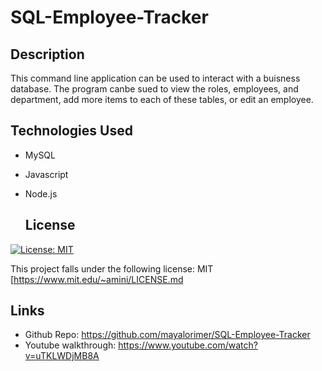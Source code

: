 # SQL-Employee-Tracker

## Description

This command line application can be used to interact with a buisness database. The program canbe sued to view the roles, employees, and department, add more items to each of these tables, or edit an employee. 

## Technologies Used
- MySQL
- Javascript
- Node.js

  ## License
[![License: MIT](https://img.shields.io/badge/License-MIT-yellow.svg)](https://opensource.org/licenses/MIT)

  This project falls under the following license: MIT
  [https://www.mit.edu/~amini/LICENSE.md

## Links
- Github Repo: https://github.com/mayalorimer/SQL-Employee-Tracker 
- Youtube walkthrough: https://www.youtube.com/watch?v=uTKLWDjMB8A 